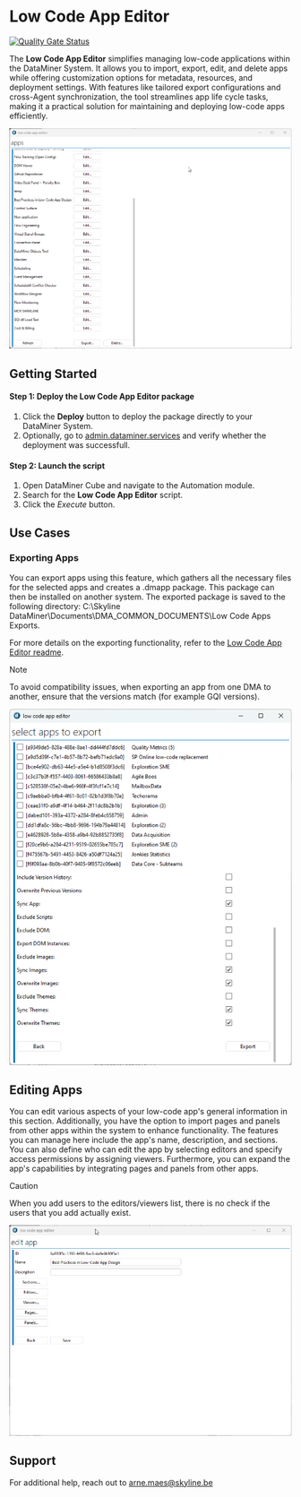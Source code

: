 # Low Code App Editor

[![Quality Gate Status](https://sonarcloud.io/api/project_badges/measure?project=SkylineCommunications_Low-Code-App-Extensions&metric=alert_status)](https://sonarcloud.io/summary/new_code?id=SkylineCommunications_Low-Code-App-Extensions)

The **Low Code App Editor** simplifies managing low-code applications within the DataMiner System. It allows you to import, export, edit, and delete apps while offering customization options for metadata, resources, and deployment settings. With features like tailored export configurations and cross-Agent synchronization, the tool streamlines app life cycle tasks, making it a practical solution for maintaining and deploying low-code apps efficiently.

![Overview](./Images/LCAEditor_1_0_0_13.gif)

## Getting Started

#### Step 1: Deploy the Low Code App Editor package

1. Click the **Deploy** button to deploy the package directly to your DataMiner System.
1. Optionally, go to [admin.dataminer.services](https://admin.dataminer.services/) and verify whether the deployment was successfull.

#### Step 2: Launch the script

1. Open DataMiner Cube and navigate to the Automation module.
1. Search for the **Low Code App Editor** script.
1. Click the *Execute* button.

## Use Cases

### Exporting Apps

You can export apps using this feature, which gathers all the necessary files for the selected apps and creates a .dmapp package. This package can then be installed on another system. The exported package is saved to the following directory: C:\Skyline DataMiner\Documents\DMA_COMMON_DOCUMENTS\Low Code Apps Exports.

For more details on the exporting functionality, refer to the [Low Code App Editor readme](https://github.com/SkylineCommunications/Low-Code-App-Editor/blob/main/Documentation/README.md).

> [!NOTE]
> To avoid compatibility issues, when exporting an app from one DMA to another, ensure that the versions match (for example GQI versions).

![Editor](./Images/ExportDialog.png)

## Editing Apps

You can edit various aspects of your low-code app's general information in this section. Additionally, you have the option to import pages and panels from other apps within the system to enhance functionality. The features you can manage here include the app's name, description, and sections. You can also define who can edit the app by selecting editors and specify access permissions by assigning viewers. Furthermore, you can expand the app's capabilities by integrating pages and panels from other apps.

> [!CAUTION]
> When you add users to the editors/viewers list, there is no check if the users that you add actually exist.

![Editor](./Images/EditorDialog_1_0_0_13.gif)

## Support

For additional help, reach out to [arne.maes@skyline.be](mailto:arne.maes@skyline.be)
